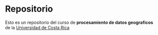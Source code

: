 # Repositorio

Esto es un repositorio del curso de **procesamiento de datos geograficos** de la [Universidad de Costa Rica](https://www.ucr.ac.cr/)
